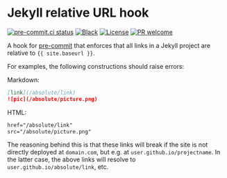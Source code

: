 # Jekyll relative URL hook

[![pre-commit.ci status](https://results.pre-commit.ci/badge/github/klieret/jekyll-relative-url-hook/main.svg)](https://results.pre-commit.ci/latest/github/klieret/jekyll-relative-url-hook/main)
[![Black](https://img.shields.io/badge/code%20style-black-000000.svg)](https://github.com/python/black)
[![License](https://img.shields.io/github/license/klieret/jekyll-relative-url-hook.svg)](https://github.com/klieret/jekyll-relative-url-hook/blob/main/LICENSE.txt)
[![PR welcome](https://img.shields.io/badge/PR-Welcome-%23FF8300.svg)](https://git-scm.com/book/en/v2/GitHub-Contributing-to-a-Project)

A hook for [pre-commit](https://pre-commit.com/) that enforces that all links
in a Jekyll project are relative to `{{ site.baseurl }}`.

For examples, the following constructions should raise errors:

Markdown:

```markdown
[link](/absolute/link)
![pic](/absolute/picture.png)
```

HTML:

```html
href="/absolute/link"
src="/absolute/picture.png"
```

The reasoning behind this is that these links will break if the site is not
directly deployed at `domain.com`, but e.g. at `user.github.io/projectname`.
In the latter case, the above links will resolve to `user.github.io/absolute/link`,
etc.
